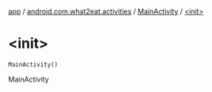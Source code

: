 [app](../../index.md) / [android.com.what2eat.activities](../index.md) / [MainActivity](index.md) / [&lt;init&gt;](./-init-.md)

# &lt;init&gt;

`MainActivity()`

MainActivity

